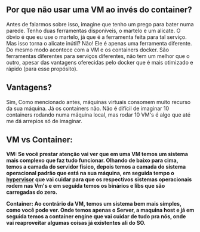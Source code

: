 ## Por que não usar uma VM ao invés do container?

Antes de falarmos sobre isso, imagine que tenho um prego para bater numa parede. Tenho duas ferramentas disponíveis, o martelo e um alicate. O óbvio é que eu use o martelo, já que é a ferramenta feita para tal serviço. Mas isso torna o alicate inútil? Não! Ele é apenas uma ferramenta diferente. 
Do mesmo modo acontece com a VM e os containers docker. São ferramentas diferentes para serviços diferentes, não tem um melhor que o outro, apesar das vantagens oferecidas pelo docker que é mais otimizado e rápido (para esse propósito).

## Vantagens?

Sim, Como mencionado antes, máquinas virtuais consomem muito recurso da sua máquina. Já os containers não. Não é difícil de imaginar 10 containers rodando numa máquina local, mas rodar 10 VM's é algo que até me dá arrepios só de imaginar. 


## VM vs Container: 

<!-- <img src="./images/Vm-x-container.PNG">  -->

<strong>VM:<strong> Se você prestar atenção vai ver que em uma VM temos um sistema mais complexo que faz tudo funcionar. Olhando de  baixo para cima, temos a camada do servidor fisico, depois temos a camada do sistema operacional padrão que está na sua máquina, em seguida tempo o <a href="#">hypervisor</a> que vai cuidar para que os respectivos sistemas operacionais rodem nas Vm's e em seguida temos os binários e libs que são carregadas do zero.

<strong>Container:</strong> Ao contrário da VM, temos um sistema bem mais simples, como você pode ver. Onde temos apenas o Server, a maquina host e já em seguida temos a container engine que vai cuidar de tudo pra nós, onde vai reaproveitar algumas coisas já existentes ali do SO.


